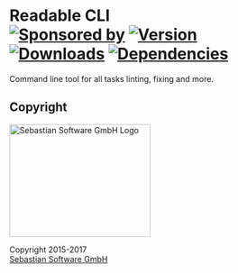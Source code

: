 # Readable CLI<br/>[![Sponsored by][sponsor-img]][sponsor] [![Version][npm-version-img]][npm] [![Downloads][npm-downloads-img]][npm] [![Dependencies][deps-img]][deps]

[sponsor-img]: https://img.shields.io/badge/Sponsored%20by-Sebastian%20Software-692446.svg
[sponsor]: https://www.sebastian-software.de
[deps]: https://david-dm.org/sebastian-software/readable-cli
[deps-img]: https://david-dm.org/sebastian-software/readable-cli.svg
[npm]: https://www.npmjs.com/package/readable-cli
[npm-downloads-img]: https://img.shields.io/npm/dm/readable-cli.svg
[npm-version-img]: https://img.shields.io/npm/v/readable-cli.svg

Command line tool for all tasks linting, fixing and more.





## Copyright

<img src="assets/sebastiansoftware.png" alt="Sebastian Software GmbH Logo" width="250" height="200"/>

Copyright 2015-2017<br/>[Sebastian Software GmbH](http://www.sebastian-software.de)

